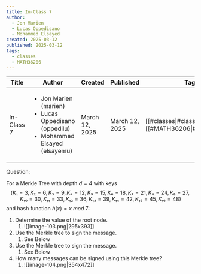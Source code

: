 ```yaml
---
title: In-Class 7
author:
  - Jon Marien
  - Lucas Oppedisano
  - Mohammed Elsayed
created: 2025-03-12
published: 2025-03-12
tags:
  - classes
  - MATH36206
---
```


| Title      | Author                                                                                                        | Created        | Published      | Tags                                               |
| ---------- | ------------------------------------------------------------------------------------------------------------- | -------------- | -------------- | -------------------------------------------------- |
| In-Class 7 | <ul><li>Jon Marien (marien)</li><li>Lucas Oppedisano (oppedilu)</li><li>Mohammed Elsayed (elsayemu)</li></ul> | March 12, 2025 | March 12, 2025 | [[#classes\|#classes]], [[#MATH36206\|#MATH36206]] |

Question:

For a Merkle Tree with depth $d = 4$ with keys $$(K₁=3, K₂=6, K₃=9, K₄=12, K₅=15, K₆=18, K₇=21, K₈=24, K₉=27, K₁₀=30, K₁₁=33, K₁₂=36, K₁₃=39, K₁₄=42, K₁₅=45, K₁₆=48)$$ and hash function $h(x) = x\;mod\;7$:

1. Determine the value of the root node.
	1. ![[image-103.png|295x393]]
2. Use the Merkle tree to sign the message.
	1. See Below
3. Use the Merkle tree to sign the message.
	1. See Below
4. How many messages can be signed using this Merkle tree?
	1. ![[image-104.png|354x472]]
